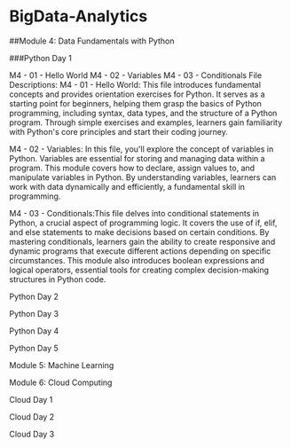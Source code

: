 # BigData-Analytics
##Module 4: Data Fundamentals with Python

###Python Day 1

M4 - 01 - Hello World
M4 - 02 - Variables
M4 - 03 - Conditionals
File Descriptions: M4 - 01 - Hello World: This file introduces fundamental concepts and provides orientation exercises for Python. It serves as a starting point for beginners, helping them grasp the basics of Python programming, including syntax, data types, and the structure of a Python program. Through simple exercises and examples, learners gain familiarity with Python's core principles and start their coding journey.

M4 - 02 - Variables: In this file, you'll explore the concept of variables in Python. Variables are essential for storing and managing data within a program. This module covers how to declare, assign values to, and manipulate variables in Python. By understanding variables, learners can work with data dynamically and efficiently, a fundamental skill in programming.

M4 - 03 - Conditionals:This file delves into conditional statements in Python, a crucial aspect of programming logic. It covers the use of if, elif, and else statements to make decisions based on certain conditions. By mastering conditionals, learners gain the ability to create responsive and dynamic programs that execute different actions depending on specific circumstances. This module also introduces boolean expressions and logical operators, essential tools for creating complex decision-making structures in Python code.

Python Day 2

Python Day 3

Python Day 4

Python Day 5


Module 5: Machine Learning



Module 6: Cloud Computing

Cloud Day 1

Cloud Day 2

Cloud Day 3
